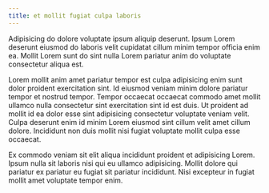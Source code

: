 ```yaml
---
title: et mollit fugiat culpa laboris
---
```


Adipisicing do dolore voluptate ipsum aliquip deserunt. Ipsum Lorem deserunt eiusmod do laboris velit cupidatat cillum minim tempor officia enim ea. Mollit Lorem sunt do sint nulla Lorem pariatur anim do voluptate consectetur aliqua est.

Lorem mollit anim amet pariatur tempor est culpa adipisicing enim sunt dolor proident exercitation sint. Id eiusmod veniam minim dolore pariatur tempor et nostrud tempor. Tempor occaecat occaecat commodo amet mollit ullamco nulla consectetur sint exercitation sint id est duis. Ut proident ad mollit id ea dolor esse sint adipisicing consectetur voluptate veniam velit. Culpa deserunt enim id minim Lorem eiusmod sint cillum velit amet cillum dolore. Incididunt non duis mollit nisi fugiat voluptate mollit culpa esse occaecat.

Ex commodo veniam sit elit aliqua incididunt proident et adipisicing Lorem. Ipsum nulla sit laboris nisi qui eu ullamco adipisicing. Mollit dolore qui pariatur ex pariatur eu fugiat sit pariatur incididunt. Nisi excepteur in fugiat mollit amet voluptate tempor enim.